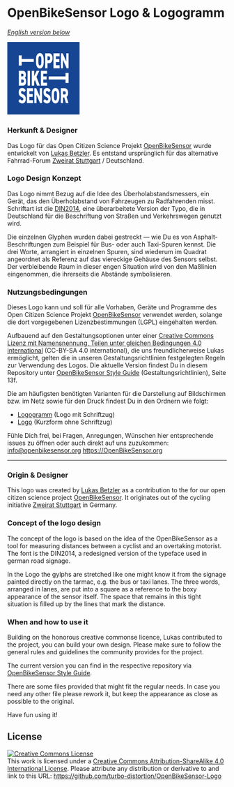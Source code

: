 # OpenBikeSensor Logo & Logogramm

<i><a href="#english">English version below</a></i>

<img 
	src="./Logogramm/screen_web/white-on-blue/OpenBikeSensor_Logogramm_white-on-blue_210x210mm_1000x1000px_whitespace.jpg"
	alt="OpenBikeSensorLogo, Version weiß auf blau"
	width="33%"
/>

### Herkunft & Designer

Das Logo für das Open Citizen Science Projekt <a href="https://github.com/openbikesensor" alt="OpenBikeSensor" rel="noopener noreferrer nofollow">OpenBikeSensor</a> wurde entwickelt von <a href="https://github.com/turbo-distortion/OpenBikeSensor-Logo" alt="turbo-distortion / OpenBikeSensor-Logo" rel="noopener noreferrer nofollow">Lukas Betzler</a>. Es entstand ursprünglich für das alternative Fahrrad-Forum <a href="https://zweirat-stuttgart.de" alt="Zweirat Stuttgart" rel="noopener noreferrer nofollow">Zweirat Stuttgart</a> / Deutschland.

### Logo Design Konzept

Das Logo nimmt Bezug auf die Idee des Überholabstandsmessers, ein Gerät, das den Überholabstand von Fahrzeugen zu Radfahrenden misst. Schriftart ist die <a href="https://www.linotype.com/de/5387937/din-2014-schriftfamilie.html" alt="Schriftart DIN 2014 via Monotype GmbH" rel="noopener noreferrer nofollow">DIN2014</a>, eine überarbeitete Version der Typo, die in Deutschland für die Beschriftung von Straßen und Verkehrswegen genutzt wird.

Die einzelnen Glyphen wurden dabei gestreckt &mdash; wie Du es von Asphalt-Beschriftungen zum Beispiel für Bus- oder auch Taxi-Spuren kennst. Die drei Worte, arrangiert in einzelnen Spuren, sind wiederum im Quadrat angeordnet als Referenz auf das viereckige Gehäuse des Sensors selbst. Der verbleibende Raum in dieser engen Situation wird von den Maßlinien eingenommen, die ihrerseits die Abstände symbolisieren.

### Nutzungsbedingungen

Dieses Logo kann und soll für alle Vorhaben, Geräte und Programme des Open Citizen Science Projekt <a href="https://github.com/openbikesensor" alt="OpenBikeSensor" rel="noopener noreferrer nofollow">OpenBikeSensor</a> verwendet werden, solange die dort vorgegebenen Lizenzbestimmungen (LGPL) eingehalten werden.

Aufbauend auf den Gestaltungsoptionen unter einer <a rel="license" href="http://creativecommons.org/licenses/by-sa/4.0/">Creative Commons Lizenz mit Namensnennung, Teilen unter gleichen Bedingungen 4.0 international</a> (CC-BY-SA 4.0 international), die uns freundlicherweise Lukas ermöglicht, gelten die in unseren Gestaltungsrichtlinien festgelegten Regeln zur Verwendung des Logos. Die aktuelle Version findest Du in diesem Repository unter <a href="https://github.com/openbikesensor/OpenBikeSensor_StyleGuide/tree/main/_Style-Guide" alt="OpenBikeSensor Style Guide (Gestaltungsrichtlinien)" rel="noopener noreferrer nofollow">OpenBikeSensor Style Guide</a> (Gestaltungsrichtlinien), Seite 13f.

Die am häufigsten benötigten Varianten für die Darstellung auf Bildschirmen bzw. im Netz sowie für den Druck findest Du in den Ordnern wie folgt:

* <a href="./Logogramm">Logogramm</a> (Logo mit Schriftzug)
* <a href="./Logo">Logo</a> (Kurzform ohne Schriftzug)

Fühle Dich frei, bei Fragen, Anregungen, Wünschen hier entsprechende issues zu öffnen oder auch direkt auf uns zuzukommen:
info@openbikesensor.org
https://OpenBikeSensor.org


- - -

<div id="english">

### Origin & Designer

This logo was created by <a href="https://github.com/turbo-distortion/OpenBikeSensor-Logo" alt="turbo-distortion / OpenBikeSensor-Logo" rel="noopener noreferrer nofollow">Lukas Betzler</a> as a contribution to the for our open citizen science project <a href="https://github.com/openbikesensor" alt="OpenBikeSensor" rel="noopener noreferrer nofollow">OpenBikeSensor</a>. It originates out of the cycling initiative <a href="https://zweirat-stuttgart.de" alt="Zweirat Stuttgart" rel="noopener noreferrer nofollow">Zweirat Stuttgart</a> in Germany.

### Concept of the logo design

The concept of the logo is based on the idea of the OpenBikeSensor as a tool for measuring distances between a cyclist and an overtaking motorist. The font is the DIN2014, a redesigned version of the typeface used in german road signage. 

In the Logo the gylphs are stretched like one might know it from the signage painted directly on the tarmac, e.g. the bus or taxi lanes. The three words, arranged in lanes, are put into a square as a reference to the boxy appearance of the sensor itself. The space that remains in this tight situation is filled up by the lines that mark the distance. 

### When and how to use it

Building on the honorous creative commonse licence, Lukas contributed to the project, you can build your own design. Please make sure to follow the general rules and guidelines the community provides for the project.

The current version you can find in the respective repository via <a href="https://github.com/openbikesensor/OpenBikeSensor_StyleGuide/tree/main/_Style-Guide" alt="OpenBikeSensor Style Guide (Gestaltungsrichtlinien)" rel="noopener noreferrer nofollow">OpenBikeSensor Style Guide</a>.

There are some files provided that might fit the regular needs. In case you need any other file please rework it, but keep the appearance as close as possible to the original. 



Have fun using it! 

## License
<a rel="license" href="http://creativecommons.org/licenses/by-sa/4.0/"><img alt="Creative Commons License" style="border-width:0" src="https://i.creativecommons.org/l/by-sa/4.0/88x31.png" /></a><br />This work is licensed under a <a rel="license" href="http://creativecommons.org/licenses/by-sa/4.0/">Creative Commons Attribution-ShareAlike 4.0 International License</a>.
Please attribute any distribution or derivative to <dein Name> and link to this URL: https://github.com/turbo-distortion/OpenBikeSensor-Logo

</div>